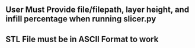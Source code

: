 ## User Must Provide file/filepath, layer height, and infill percentage when running slicer.py

## STL File must be in ASCII Format to work